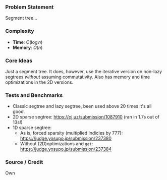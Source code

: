 ### Problem Statement
Segment tree...

### Complexity
- **Time**: $O(\log n)$
- **Memory**: $O(n)$

### Core Ideas
Just a segment tree. It does, however, use the iterative version on non-lazy segtrees *without* assuming commutativity.
Also has memory and time optimizations in the 2D versions.

### Tests and Benchmarks
- Classic segtree and lazy segtree, been used above 20 times it's all good.
- 2D sparse segtree: https://oj.uz/submission/1087910 (ran in 1.7s out of 13s!)
- 1D sparse segtree:
  - As is, forced sparsity (multiplied indicies by 777): https://judge.yosupo.jp/submission/237380
  - Without (2D)optimizations and `get`: https://judge.yosupo.jp/submission/237384

### Source / Credit
Own
